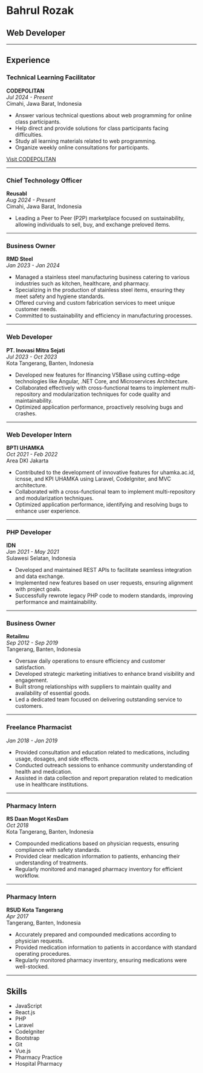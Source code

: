 # Bahrul Rozak
## Web Developer 

---

## Experience

### Technical Learning Facilitator
**CODEPOLITAN**  
*Jul 2024 - Present*  
Cimahi, Jawa Barat, Indonesia  
- Answer various technical questions about web programming for online class participants.
- Help direct and provide solutions for class participants facing difficulties.
- Study all learning materials related to web programming.
- Organize weekly online consultations for participants.

[Visit CODEPOLITAN](https://codepolitan.com)

---

### Chief Technology Officer
**Reusabl**  
*Aug 2024 - Present*  
Cimahi, Jawa Barat, Indonesia  
- Leading a Peer to Peer (P2P) marketplace focused on sustainability, allowing individuals to sell, buy, and exchange preloved items.

---

### Business Owner
**RMD Steel**  
*Jan 2023 - Jan 2024*  
- Managed a stainless steel manufacturing business catering to various industries such as kitchen, healthcare, and pharmacy.
- Specializing in the production of stainless steel items, ensuring they meet safety and hygiene standards.
- Offered curving and custom fabrication services to meet unique customer needs.
- Committed to sustainability and efficiency in manufacturing processes.

---

### Web Developer
**PT. Inovasi Mitra Sejati**  
*Jul 2023 - Oct 2023*  
Kota Tangerang, Banten, Indonesia  
- Developed new features for Ifinancing V5Base using cutting-edge technologies like Angular, .NET Core, and Microservices Architecture.
- Collaborated effectively with cross-functional teams to implement multi-repository and modularization techniques for code quality and maintainability.
- Optimized application performance, proactively resolving bugs and crashes.

---

### Web Developer Intern
**BPTI UHAMKA**  
*Oct 2021 - Feb 2022*  
Area DKI Jakarta  
- Contributed to the development of innovative features for uhamka.ac.id, icnsse, and KPI UHAMKA using Laravel, CodeIgniter, and MVC architecture.
- Collaborated with a cross-functional team to implement multi-repository and modularization techniques.
- Optimized application performance, identifying and resolving bugs to enhance user experience.

---

### PHP Developer
**IDN**  
*Jan 2021 - May 2021*  
Sulawesi Selatan, Indonesia  
- Developed and maintained REST APIs to facilitate seamless integration and data exchange.
- Implemented new features based on user requests, ensuring alignment with project goals.
- Successfully rewrote legacy PHP code to modern standards, improving performance and maintainability.

---

### Business Owner
**Retailmu**  
*Sep 2012 - Sep 2019*  
Tangerang, Banten, Indonesia  
- Oversaw daily operations to ensure efficiency and customer satisfaction.
- Developed strategic marketing initiatives to enhance brand visibility and engagement.
- Built strong relationships with suppliers to maintain quality and availability of essential goods.
- Led a dedicated team focused on delivering outstanding service to customers.

---

### Freelance Pharmacist
*Jan 2018 - Jan 2019*  
- Provided consultation and education related to medications, including usage, dosages, and side effects.
- Conducted outreach sessions to enhance community understanding of health and medication.
- Assisted in data collection and report preparation related to medication use in healthcare institutions.

---

### Pharmacy Intern
**RS Daan Mogot KesDam**  
*Oct 2018*  
Kota Tangerang, Banten, Indonesia  
- Compounded medications based on physician requests, ensuring compliance with safety standards.
- Provided clear medication information to patients, enhancing their understanding of treatments.
- Regularly monitored and managed pharmacy inventory for efficient workflow.

---

### Pharmacy Intern
**RSUD Kota Tangerang**  
*Apr 2017*  
Tangerang, Banten, Indonesia  
- Accurately prepared and compounded medications according to physician requests.
- Provided medication information to patients in accordance with standard operating procedures.
- Regularly monitored pharmacy inventory, ensuring medications were well-stocked.

---

## Skills
- JavaScript
- React.js
- PHP
- Laravel
- CodeIgniter
- Bootstrap
- Git
- Vue.js
- Pharmacy Practice
- Hospital Pharmacy
